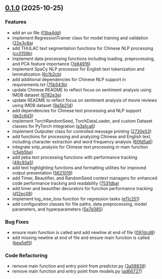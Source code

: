 <!-- insertion marker -->
<a name="0.1.0"></a>

## [0.1.0](https://github.com///compare/e5bd4d069fb126a5b9f8597ae4235f19f1c137e9...0.1.0) (2025-10-25)

### Features

- add an uv file ([f3ba4dd](https://github.com///commit/f3ba4dd8196ef47e3ce4b9743f8a3c2465a8eff0))
- implement RegressionTrainer class for model training and validation ([22e3c8a](https://github.com///commit/22e3c8a123612761379ba4614c107e589cbff1f5))
- add THULAC text segmentation functions for Chinese NLP processing ([cc0159b](https://github.com///commit/cc0159bdf645a01ef5acf758099ddd09df55e3d5))
- implement data processing functions including loading, preprocessing, and PCA feature importance ([7e84916](https://github.com///commit/7e84916464a453fbd9e7ace6097423eaa1d898b9))
- implement SpaCy NLP processor for English text tokenization and lemmatization ([6c1b2cb](https://github.com///commit/6c1b2cbc7dcfa5cff98005e8b622433300d0300d))
- add additional dependencies for Chinese NLP support in requirements.txt ([75b543b](https://github.com///commit/75b543bd7c02c794e2318415c08c66f161d154e2))
- update Chinese README to reflect focus on sentiment analysis using IMDB dataset ([6782e3e](https://github.com///commit/6782e3e3676fb76445b7029e11ab4f20ea0fda6a))
- update README to reflect focus on sentiment analysis of movie reviews using IMDB dataset ([9a5b214](https://github.com///commit/9a5b21467c2d3a469dab5e62145a26c6f7873c47))
- add dependencies for Chinese text processing and NLP support ([de2c6d3](https://github.com///commit/de2c6d34b8d7a520efcf8af2a1dd487f41fdb2eb))
- implement TorchRandomSeed, TorchDataLoader, and custom Dataset classes for PyTorch integration ([a3a1ca6](https://github.com///commit/a3a1ca6e842f841f958eabcbb33517a501f49c1b))
- implement Outputter class for controlled message printing ([2730e53](https://github.com///commit/2730e531a3c6374ab649ad3d1c9704b3b179ae5b))
- add functions for processing and analyzing Chinese and English text, including character extraction and word frequency analysis ([60fd5a6](https://github.com///commit/60fd5a636c0894aae040dc3c524dc169ed1375a6))
- integrate snlp_analysis for Chinese text processing in main function ([c5eb5be](https://github.com///commit/c5eb5be8767154e04c6672d64726e4d3e648e35a))
- add jieba text processing functions with performance tracking ([49c93a5](https://github.com///commit/49c93a5580501df12a9bc7537a0fcfadb11ad25b))
- add text highlighting functions and formatting utilities for improved output presentation ([5621019](https://github.com///commit/5621019a6f732bfa695ae0af25bd596515f688d3))
- add Timer, Beautifier, and RandomSeed context managers for enhanced code performance tracking and readability ([7531dba](https://github.com///commit/7531dbabb7693a2083bfc8d4fa5246c15cfedab8))
- add timer and beautifier decorators for function performance tracking ([d12ec08](https://github.com///commit/d12ec0892f3620ab787b167b960b7011d52646f5))
- implement log_mse_loss function for regression tasks ([e11c251](https://github.com///commit/e11c251f2443fafd1bc42fa714362a29d2c1e2f3))
- add configuration classes for file paths, data preprocessing, model parameters, and hyperparameters ([5e7d385](https://github.com///commit/5e7d385a42f472c713f53123d915e472f6bd2b62))

### Bug Fixes

- ensure main function is called and add newline at end of file ([097dcd8](https://github.com///commit/097dcd80ba540830cde95dd2cbaf318766fb893f))
- add missing newline at end of file and ensure main function is called ([bea5df5](https://github.com///commit/bea5df5c434698f62a1d749a4c202968dc4f3394))

### Code Refactoring

- remove main function and entry point from predictor.py ([3a58839](https://github.com///commit/3a58839da2001de341b0d06400e0e763df1d2446))
- remove main function and entry point from models.py ([ad66727](https://github.com///commit/ad667275da8c50f6e873baaed1fea828e169c6ec))

